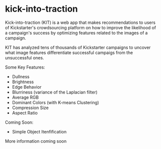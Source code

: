 # kick-into-traction

Kick-into-traction (KIT) is a web app that makes recommendations to users of Kickstarter's crowdsourcing platform on how to improve the likelihood of a campaign's success by optimizing features related to the images of a campaign.

KIT has analyzed tens of thousands of Kickstarter campaigns to uncover what image features differentiate successful campaigs from the unsuccessful ones. 

Some Key Features:

* Dullness
* Brightness
* Edge Behavior
* Blurriness (variance of the Laplacian filter)
* Average RGB 
* Dominant Colors (with K-means Clustering)
* Compression Size
* Aspect Ratio


Coming Soon:

* Simple Object Itenfification


More information coming soon
